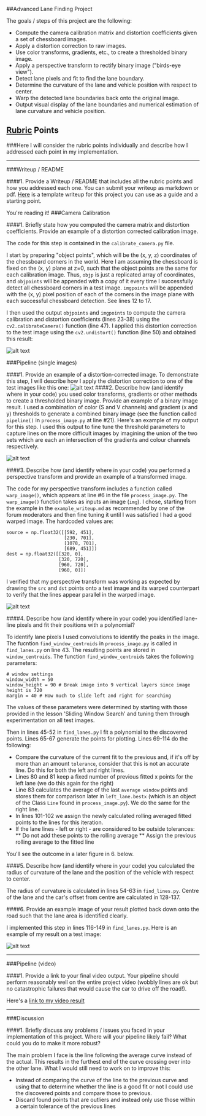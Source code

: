 ##Advanced Lane Finding Project

The goals / steps of this project are the following:

* Compute the camera calibration matrix and distortion coefficients given a set of chessboard images.
* Apply a distortion correction to raw images.
* Use color transforms, gradients, etc., to create a thresholded binary image.
* Apply a perspective transform to rectify binary image ("birds-eye view").
* Detect lane pixels and fit to find the lane boundary.
* Determine the curvature of the lane and vehicle position with respect to center.
* Warp the detected lane boundaries back onto the original image.
* Output visual display of the lane boundaries and numerical estimation of lane curvature and vehicle position.

[//]: # (Image References)

[image1]: ./output_images/undistort_output.png "Undistorted"
[image2]: ./output_images/road_undist.png "Road Transformed"
[image3]: ./output_images/binary_combo_example.png "Binary Example"
[image4]: ./output_images/warped_straight_lines.png "Warp Example"
[image6]: ./output_images/lane_and_poly_on_image.png "Output"
[video1]: ./output_images/project_video_with_lines.mp4 "Video"

## [Rubric](https://review.udacity.com/#!/rubrics/571/view) Points
###Here I will consider the rubric points individually and describe how I addressed each point in my implementation.  

---
###Writeup / README

####1. Provide a Writeup / README that includes all the rubric points and how you addressed each one.  You can submit your writeup as markdown or pdf.  [Here](https://github.com/udacity/CarND-Advanced-Lane-Lines/blob/master/writeup_template.md) is a template writeup for this project you can use as a guide and a starting point.  

You're reading it!
###Camera Calibration

####1. Briefly state how you computed the camera matrix and distortion coefficients. Provide an example of a distortion corrected calibration image.

The code for this step is contained in the `calibrate_camera.py` file.

I start by preparing "object points", which will be the (x, y, z) coordinates of the chessboard corners in the world. Here I am assuming the chessboard is fixed on the (x, y) plane at z=0, such that the object points are the same for each calibration image.  Thus, `objp` is just a replicated array of coordinates, and `objpoints` will be appended with a copy of it every time I successfully detect all chessboard corners in a test image.  `imgpoints` will be appended with the (x, y) pixel position of each of the corners in the image plane with each successful chessboard detection. See lines 12 to 17.

I then used the output `objpoints` and `imgpoints` to compute the camera calibration and distortion coefficients (lines 23-38) using the `cv2.calibrateCamera()` function (line 47).  I applied this distortion correction to the test image using the `cv2.undistort()` function (line 50) and obtained this result:

![alt text][image1]

###Pipeline (single images)

####1. Provide an example of a distortion-corrected image.
To demonstrate this step, I will describe how I apply the distortion correction to one of the test images like this one:
![alt text][image2]
####2. Describe how (and identify where in your code) you used color transforms, gradients or other methods to create a thresholded binary image.  Provide an example of a binary image result.
I used a combination of color (S and V channels) and gradient (x and y) thresholds to generate a combined binary image (see the function called `pipeline()` in `process_image.py` at line #21).  Here's an example of my output for this step. I used this output to fine tune the threshold parameters to capture lines on the more difficult images by imagining the union of the two sets which are each an intersection of the gradients and colour channels respectively.

![alt text][image3]

####3. Describe how (and identify where in your code) you performed a perspective transform and provide an example of a transformed image.

The code for my perspective transform includes a function called `warp_image()`, which appears at line #6 in the file `process_image.py`.  The `warp_image()` function takes as inputs an image (`img`). I chose, starting from the example in the `example_writeup.md` as recommended by one of the forum moderators and then fine tuning it until I was satisfied I had a good warped image. The hardcoded values are:

```
source = np.float32([[592, 451],
                     [230, 701],
                     [1078, 701],
                     [689, 451]])
dest = np.float32([[320, 0],
                   [320, 720],
                   [960, 720],
                   [960, 0]])

```

I verified that my perspective transform was working as expected by drawing the `src` and `dst` points onto a test image and its warped counterpart to verify that the lines appear parallel in the warped image.

![alt text][image4]

####4. Describe how (and identify where in your code) you identified lane-line pixels and fit their positions with a polynomial?

To identify lane pixels I used convolutions to identify the peaks in the image. The fucntion `find_window_centroids` in `process_image.py` is called in `find_lanes.py` on line 43. The resulting points are stored in `window_centroids`. The function `find_window_centroids` takes the following parameters:
```
# window settings
window_width = 50
window_height = 90 # Break image into 9 vertical layers since image height is 720
margin = 40 # How much to slide left and right for searching

```

The values of these parameters were determined by starting with those provided in the lesson 'Sliding Window Search' and tuning them through experimentation on all test images.

Then in lines 45-52 in `find_lanes.py` I fit a polynomial to the discovered points. Lines 65-67 generate the points for plotting. Lines 69-114 do the following:
* Compare the curvature of the current fit to the previous and, if it's off by more than an amount `tolerance`, consider that this is not an accurate line. Do this for both the left and right lines.
* Lines 80 and 81 keep a fixed number of previous fitted x points for the left lane (we do this again for the right)
* Line 83 calculates the average of the last `average window` points and stores them for comparison later in `left_lane.bestx` (which is an object of the Class `Line` found in `process_image.py`). We do the same for the right line.
* In lines 101-102 we assign the newly calculated rolling averaged fitted points to the lines for this iteration.
* If the lane lines - left or right - are considered to be outside tolerances:
** Do not add these points to the rolling average
** Assign the previous rolling average to the fitted line

You'll see the outcome in a later figure in 6. below.

####5. Describe how (and identify where in your code) you calculated the radius of curvature of the lane and the position of the vehicle with respect to center.

The radius of curvature is calculated in lines 54-63 in `find_lines.py`. Centre of the lane and the car's offset from centre are calculated in 128-137.

####6. Provide an example image of your result plotted back down onto the road such that the lane area is identified clearly.

I implemented this step in lines 116-149 in `find_lanes.py`.  Here is an example of my result on a test image:

![alt text][image6]

---

###Pipeline (video)

####1. Provide a link to your final video output.  Your pipeline should perform reasonably well on the entire project video (wobbly lines are ok but no catastrophic failures that would cause the car to drive off the road!).

Here's a [link to my video result][video1]

---

###Discussion

####1. Briefly discuss any problems / issues you faced in your implementation of this project.  Where will your pipeline likely fail?  What could you do to make it more robust?

The main problem I face is the line following the average curve instead of the actual. This results in the furthest end of the curve crossing over into the other lane. What I would still need to work on to improve this:
* Instead of comparing the curve of the line to the previous curve and using that to determine whether the line is a good fit or not I could use the discovered points and compare those to previous.
* Discard found points that are outliers and instead only use those within a certain tolerance of the previous lines

